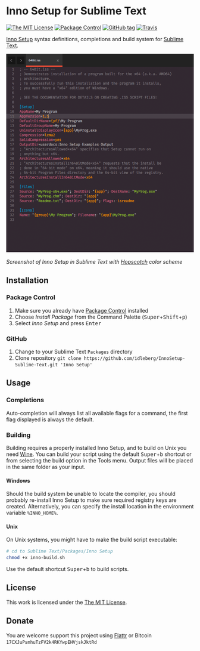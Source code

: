 # Inno Setup for Sublime Text

[![The MIT License](https://img.shields.io/badge/license-MIT-orange.svg?style=flat-square)](http://opensource.org/licenses/MIT)
[![Package Control](https://packagecontrol.herokuapp.com/downloads/InnoSetup.svg?style=flat-square)](https://packagecontrol.io/packages/InnoSetup)
[![GitHub tag](https://img.shields.io/github/tag/idleberg/InnoSetup-Sublime-Text.svg?style=flat-square)](https://github.com/idleberg/InnoSetup-Sublime-Text/tags)
[![Travis](https://img.shields.io/travis/idleberg/InnoSetup-Sublime-Text.svg?style=flat-square)](https://travis-ci.org/idleberg/InnoSetup-Sublime-Text)

[Inno Setup](http://www.jrsoftware.org/isinfo.php) syntax definitions, completions and build system for [Sublime Text](http://www.sublimetext.com/).

![Screenshot](https://raw.githubusercontent.com/idleberg/InnoSetup-Sublime-Text/master/screenshot.png)

*Screenshot of Inno Setup in Sublime Text with [Hopscotch](https://github.com/idleberg/Hopscotch) color scheme*

## Installation

### Package Control

1. Make sure you already have [Package Control](http://wbond.net/sublime_packages/package_control/) installed
2. Choose *Install Package* from the Command Palette (<kbd>Super</kbd>+<kbd>Shift</kbd>+<kbd>p</kbd>)
3. Select *Inno Setup* and press <kbd>Enter</kbd>

### GitHub

1. Change to your Sublime Text `Packages` directory
2. Clone repository `git clone https://github.com/idleberg/InnoSetup-Sublime-Text.git 'Inno Setup'`

## Usage

### Completions

Auto-completion will always list all available flags for a command, the first flag displayed is always the default.

### Building

Building requires a properly installed Inno Setup, and to build on Unix you need [Wine](https://www.winehq.org/). You can build your script using the default <kbd>Super</kbd>+<kbd>b</kbd> shortcut or from selecting the build option in the Tools menu. Output files will be placed in the same folder as your input.

#### Windows

Should the build system be unable to locate the compiler, you should probably re-install Inno Setup to make sure required registry keys are created. Alternatively, you can specify the install location in the environment variable `%INNO_HOME%`.

#### Unix

On Unix systems, you might have to make the build script executable:

```bash
# cd to Sublime Text/Packages/Inno Setup
chmod +x inno-build.sh
```

Use the default shortcut <kbd>Super</kbd>+<kbd>b</kbd> to build scripts.

## License

This work is licensed under the [The MIT License](LICENSE).

## Donate

You are welcome support this project using [Flattr](https://flattr.com/submit/auto?user_id=idleberg&url=https://github.com/idleberg/InnoSetup-Sublime-Text) or Bitcoin `17CXJuPsmhuTzFV2k4RKYwpEHVjskJktRd`